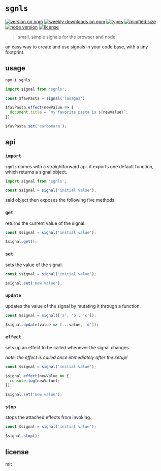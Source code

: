 # `sgnls`

[![version on npm](https://badgen.net/npm/v/sgnls)](https://www.npmjs.com/package/sgnls)
[![weekly downloads on npm](https://badgen.net/npm/dw/sgnls)](https://www.npmjs.com/package/sgnls)
[![types](https://badgen.net/npm/types/sgnls)](https://www.npmjs.com/package/sgnls)
[![minified size](https://badgen.net/bundlephobia/minzip/sgnls)](https://bundlephobia.com/package/sgnls)
[![node version](https://badgen.net/npm/node/sgnls)](https://github.com/nodejs/Release)
[![license](https://badgen.net/npm/license/sgnls)](https://github.com/robinloeffel/sgnls/blob/main/license.txt)

> small, simple signals for the browser and node

an easy way to create and use signals in your code base, with a tiny footprint.

## usage

```sh
npm i sgnls
```

```ts
import signal from 'sgnls';

const $favPasta = signal('lasagna');

$favPasta.effect(newValue => {
  document.title = `my favorite pasta is ${newValue}`;
});

$favPasta.set('carbonara');
```

## api

### `import`

`sgnls` comes with a straightforward api. it exports one default function, which returns a signal object.

```ts
import signal from 'sgnls';

const $signal = signal('initial value');
```

said object then exposes the following five methods.

### `get`

returns the current value of the signal.

```ts
const $signal = signal('initial value');

$signal.get();
```

### `set`

sets the value of the signal.

```ts
const $signal = signal('initial value');

$signal.set('new value');
```

### `update`

updates the value of the signal by mutating it through a function.

```ts
const $signal = signal(['a', 'b', 'c']);

$signal.update(value => [...value, 'd']);
```

### `effect`

sets up an effect to be called whenever the signal changes.

_note: the effect is called once immediately after the setup!_

```ts
const $signal = signal('initial value');

$signal.effect(newValue => {
  console.log(newValue);
});

$signal.set('new value');
```

### `stop`

stops the attached effects from invoking.

```ts
const $signal = signal('initial value');

$signal.stop();
```

## license

mit
